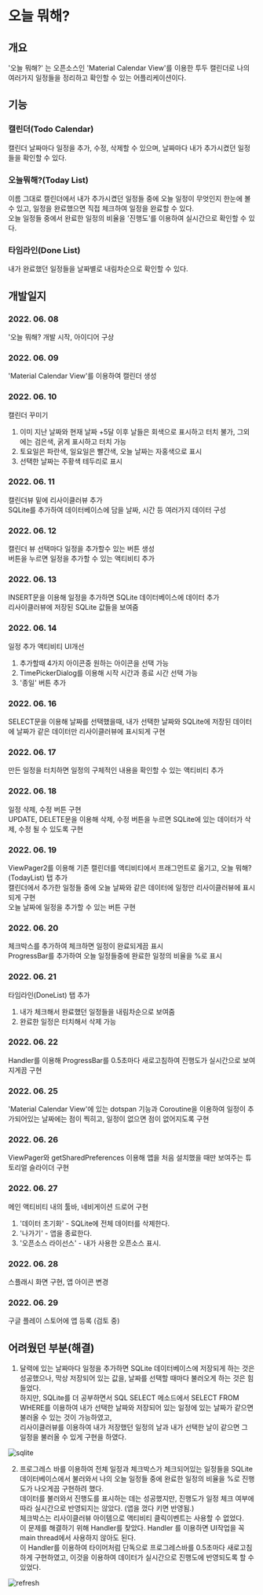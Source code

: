 # 오늘 뭐해?

## 개요
'오늘 뭐해?' 는 오픈소스인 'Material Calendar View'를 이용한 투두 캘린더로 나의 여러가지 일정들을 정리하고 확인할 수 있는 어플리케이션이다.  

## 기능

### 캘린더(Todo Calendar)
캘린더 날짜마다 일정을 추가, 수정, 삭제할 수 있으며, 날짜마다 내가 추가시켰던 일정들을 확인할 수 있다.  

### 오늘뭐해?(Today List)
이름 그대로 캘린더에서 내가 추가시켰던 일정들 중에 오늘 일정이 무엇인지 한눈에 볼 수 있고, 일정을 완료했으면 직접 체크하여 일정을 완료할 수 있다.  
오늘 일정들 중에서 완료한 일정의 비율을 '진행도'를 이용하여 실시간으로 확인할 수 있다.  

### 타임라인(Done List)
내가 완료했던 일정들을 날짜별로 내림차순으로 확인할 수 있다.  

## 개발일지 

### 2022. 06. 08
'오늘 뭐해? 개발 시작, 아이디어 구상

### 2022. 06. 09
'Material Calendar View'를 이용하여 캘린더 생성

### 2022. 06. 10
캘린더 꾸미기  
1. 이미 지난 날짜와 현재 날짜 +5달 이후 날들은 회색으로 표시하고 터치 불가, 그외에는 검은색, 굵게 표시하고 터치 가능  
2. 토요일은 파란색, 일요일은 빨간색, 오늘 날짜는 자홍색으로 표시  
3. 선택한 날짜는 주황색 테두리로 표시  

### 2022. 06. 11
캘린더뷰 밑에 리사이클러뷰 추가  
SQLite를 추가하여 데이터베이스에 담을 날짜, 시간 등 여러가지 데이터 구성

### 2022. 06. 12
캘린더 뷰 선택마다 일정을 추가할수 있는 버튼 생성  
버튼을 누르면 일정을 추가할 수 있는 액티비티 추가

### 2022. 06. 13
INSERT문을 이용해 일정을 추가하면 SQLite 데이터베이스에 데이터 추가  
리사이클러뷰에 저장된 SQLite 값들을 보여줌

### 2022. 06. 14
일정 추가 액티비티 UI개선  
1. 추가할때 4가지 아이콘중 원하는 아이콘을 선택 가능  
2. TimePickerDialog를 이용해 시작 시간과 종료 시간 선택 가능  
3. '종일' 버튼 추가

### 2022. 06. 16
SELECT문을 이용해 날짜를 선택했을때, 내가 선택한 날짜와 SQLite에 저장된 데이터에 날짜가 같은 데이터만 리사이클러뷰에 표시되게 구현

### 2022. 06. 17
만든 일정을 터치하면 일정의 구체적인 내용을 확인할 수 있는 액티비티 추가

### 2022. 06. 18
일정 삭제, 수정 버튼 구현  
UPDATE, DELETE문을 이용해 삭제, 수정 버튼을 누르면 SQLite에 있는 데이터가 삭제, 수정 될 수 있도록 구현

### 2022. 06. 19
ViewPager2를 이용해 기존 캘린더를 액티비티에서 프래그먼트로 옮기고, 오늘 뭐해?(TodayList) 탭 추가  
캘린더에서 추가한 일정들 중에 오늘 날짜와 같은 데이터에 일정만 리사이클러뷰에 표시되게 구현  
오늘 날짜에 일정을 추가할 수 있는 버튼 구현  

### 2022. 06. 20
체크박스를 추가하여 체크하면 일정이 완료되게끔 표시  
ProgressBar를 추가하여 오늘 일정들중에 완료한 일정의 비율을 %로 표시

### 2022. 06. 21
타임라인(DoneList) 탭 추가
1. 내가 체크해서 완료했던 일정들을 내림차순으로 보여줌  
2. 완료한 일정은 터치해서 삭제 가능

### 2022. 06. 22
Handler를 이용해 ProgressBar를 0.5초마다 새로고침하여 진행도가 실시간으로 보여지게끔 구현  

### 2022. 06. 25
'Material Calendar View'에 있는 dotspan 기능과 Coroutine을 이용하여 일정이 추가되어있는 날짜에는 점이 찍히고, 일정이 없으면 점이 없어지도록 구현

### 2022. 06. 26
ViewPager와 getSharedPreferences 이용해 앱을 처음 설치했을 때만 보여주는 튜토리얼 슬라이더 구현

### 2022. 06. 27
메인 액티비티 내의 툴바, 네비게이션 드로어 구현  
1.  '데이터 초기화' - SQLite에 전체 데이터를 삭제한다.
2.  '나가기' - 앱을 종료한다.
3.  '오픈소스 라이선스' - 내가 사용한 오픈소스 표시.

### 2022. 06. 28  
스플래시 화면 구현, 앱 아이콘 변경

### 2022. 06. 29
구글 플레이 스토어에 앱 등록 (검토 중)

## 어려웠던 부분(해결)

1. 달력에 있는 날짜마다 일정을 추가하면 SQLite 데이터베이스에 저장되게 하는 것은 성공했으나, 막상 저장되어 있는 값을, 날짜를 선택할 때마다 불러오게 하는 것은 힘들었다.    
하지만, SQLite를 더 공부하면서 SQL SELECT 메소드에서 SELECT FROM WHERE를 이용하여 내가 선택한 날짜와 저장되어 있는 일정에 있는 날짜가 같으면 불러올 수 있는 것이 가능하였고,  
리사이클러뷰를 이용하여 내가 저장했던 일정의 날과 내가 선택한 날이 같으면 그 일정을 불러올 수 있게 구현을 하였다. 

![sqlite](https://user-images.githubusercontent.com/86480696/176426809-8798d19e-8827-4305-a40f-0e71256c40d4.gif)

2. 프로그레스 바를 이용하여 전체 일정과 체크박스가 체크되어있는 일정들을 SQLite 데이터베이스에서 불러와서 나의 오늘 일정들 중에 완료한 일정의 비율을 %로 진행도가 나오게끔 구현하려 했다.  
데이터를 불러와서 진행도를 표시하는 데는 성공했지만, 진행도가 일정 체크 여부에 따라 실시간으로 반영되지는 않았다. (앱을 껐다 키면 반영됨.)  
체크박스는 리사이클러뷰 아이템으로 액티비티 클릭이벤트는 사용할 수 없었다.  
이 문제를 해결하기 위해 Handler를 찾았다. Handler 를 이용하면 UI작업을 꼭 main thread에서 사용하지 않아도 된다.  
이 Handler를 이용하여 타이머처럼 단독으로 프로그레스바를 0.5초마다 새로고침 하게 구현하였고, 이것을 이용하여 데이터가 실시간으로 진행도에 반영되도록 할 수 있었다.  

![refresh](https://user-images.githubusercontent.com/86480696/176429549-56196db4-e203-4737-80a1-78400cafd50c.gif)
